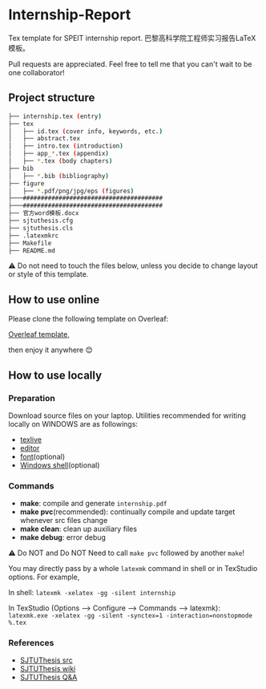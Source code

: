 # Internship-Report

Tex template for SPEIT internship report. 巴黎高科学院工程师实习报告LaTeX模板。

Pull requests are appreciated. Feel free to tell me that you can't wait to be one collaborator!

## Project structure

```bash
├── internship.tex (entry)  
├── tex  
│   ├── id.tex (cover info, keywords, etc.)  
│   ├── abstract.tex  
│   ├── intro.tex (introduction)  
│   ├── app_*.tex (appendix)  
│   ├── *.tex (body chapters)  
├── bib  
│   ├── *.bib (bibliography)  
├── figure  
│   ├── *.pdf/png/jpg/eps (figures)  
├───#######################################  
├───#######################################  
├── 官方word模板.docx  
├── sjtuthesis.cfg  
├── sjtuthesis.cls  
├── .latexmkrc  
├── Makefile  
├── README.md  
```

:warning: Do not need to touch the files below, unless you decide to change layout or style of this template.

## How to use online

Please clone the following template on Overleaf:

[Overleaf template](https://www.overleaf.com/read/ndszvjtqykzq),

then enjoy it anywhere :blush:

## How to use locally

### Preparation

Download source files on your laptop. Utilities recommended for writing locally on WINDOWS are as followings:
- [texlive](http://mirror.hust.edu.cn/CTAN/systems/texlive/tlnet/)
- [editor](https://www.texstudio.org)
- [font](https://pan.baidu.com/s/1kV68haJ)(optional)
- [Windows shell](https://babun.github.io/)(optional)

### Commands

- **make**: compile and generate `internship.pdf`
- **make pvc**(recommended): continually compile and update target whenever src files change
- **make clean**: clean up auxiliary files
- **make debug**: error debug

:warning: Do NOT and Do NOT Need to call `make pvc` followed by another `make`!  

You may directly pass by a whole `latexmk` command in shell or in TexStudio options. For example,  

In shell: `latexmk -xelatex -gg -silent internship`

In TexStudio (Options --> Configure --> Commands --> latexmk):  
`latexmk.exe -xelatex -gg -silent -synctex=1 -interaction=nonstopmode %.tex`


### References

- [SJTUThesis src](https://github.com/sjtug/SJTUThesis)
- [SJTUThesis wiki](https://github.com/sjtug/SJTUThesis/wiki/%E6%9C%AC%E5%9C%B0%E4%BD%BF%E7%94%A8%E8%AF%B4%E6%98%8E)
- [SJTUThesis Q&A](https://github.com/sjtug/SJTUThesis/wiki/%E5%B8%B8%E8%A7%81%E9%97%AE%E9%A2%98)
